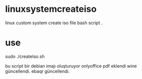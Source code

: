 # linuxsystemcreateiso
linux custom system create iso file bash script .
# use
sudo ./createIso.sh

bu script bir debian imajı oluşturuyor 
onlyoffice pdf eklendi
wine güncellendi.
ebaqr güncellendi.
